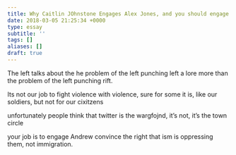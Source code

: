 ```yaml
---
title: Why Caitlin JOhnstone Engages Alex Jones, and you should engage trump voters
date: 2018-03-05 21:25:34 +0000
type: essay
subtitle: ''
tags: []
aliases: []
draft: true
---
```


The left talks about the he problem of the left punching left a lore more than the problem of the left punching rift.

Its not our job to fight violence with violence, sure for some it is, like our soldiers, but not for our cixitzens

unfortunately people think that twitter is the wargfojnd, it’s not, it’s the town circle

your job is to engage Andrew convince the right that ism is oppressing them, not immigration.
